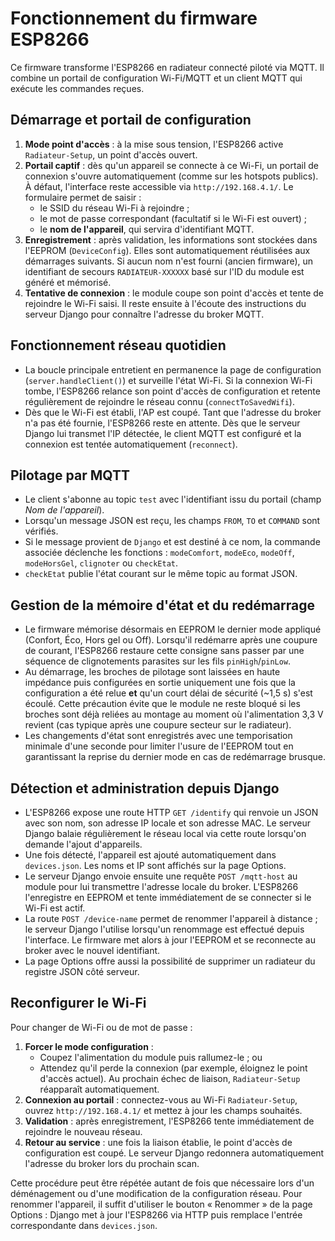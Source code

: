 # Fonctionnement du firmware ESP8266

Ce firmware transforme l'ESP8266 en radiateur connecté piloté via MQTT. Il combine un portail de configuration Wi-Fi/MQTT et un client MQTT qui exécute les commandes reçues.

## Démarrage et portail de configuration

1. **Mode point d'accès** : à la mise sous tension, l'ESP8266 active `Radiateur-Setup`, un point d'accès ouvert.
2. **Portail captif** : dès qu'un appareil se connecte à ce Wi-Fi, un portail de connexion s'ouvre automatiquement (comme sur les hotspots publics). À défaut, l'interface reste accessible via `http://192.168.4.1/`. Le formulaire permet de saisir :
   - le SSID du réseau Wi-Fi à rejoindre ;
   - le mot de passe correspondant (facultatif si le Wi-Fi est ouvert) ;
   - le **nom de l'appareil**, qui servira d'identifiant MQTT.
3. **Enregistrement** : après validation, les informations sont stockées dans l'EEPROM (`DeviceConfig`). Elles sont automatiquement réutilisées aux démarrages suivants. Si aucun nom n'est fourni (ancien firmware), un identifiant de secours `RADIATEUR-XXXXXX` basé sur l'ID du module est généré et mémorisé.
4. **Tentative de connexion** : le module coupe son point d'accès et tente de rejoindre le Wi-Fi saisi. Il reste ensuite à l'écoute des instructions du serveur Django pour connaître l'adresse du broker MQTT.

## Fonctionnement réseau quotidien

- La boucle principale entretient en permanence la page de configuration (`server.handleClient()`) et surveille l'état Wi-Fi. Si la connexion Wi-Fi tombe, l'ESP8266 relance son point d'accès de configuration et retente régulièrement de rejoindre le réseau connu (`connectToSavedWifi`).
- Dès que le Wi-Fi est établi, l'AP est coupé. Tant que l'adresse du broker n'a pas été fournie, l'ESP8266 reste en attente. Dès que le serveur Django lui transmet l'IP détectée, le client MQTT est configuré et la connexion est tentée automatiquement (`reconnect`).

## Pilotage par MQTT

- Le client s'abonne au topic `test` avec l'identifiant issu du portail (champ *Nom de l'appareil*).
- Lorsqu'un message JSON est reçu, les champs `FROM`, `TO` et `COMMAND` sont vérifiés.
- Si le message provient de `Django` et est destiné à ce nom, la commande associée déclenche les fonctions : `modeComfort`, `modeEco`, `modeOff`, `modeHorsGel`, `clignoter` ou `checkEtat`.
- `checkEtat` publie l'état courant sur le même topic au format JSON.

## Gestion de la mémoire d'état et du redémarrage

- Le firmware mémorise désormais en EEPROM le dernier mode appliqué (Confort, Éco, Hors gel ou Off). Lorsqu'il redémarre après
  une coupure de courant, l'ESP8266 restaure cette consigne sans passer par une séquence de clignotements parasites sur les
  fils `pinHigh`/`pinLow`.
- Au démarrage, les broches de pilotage sont laissées en haute impédance puis configurées en sortie uniquement une fois que la
  configuration a été relue **et** qu'un court délai de sécurité (~1,5&nbsp;s) s'est écoulé. Cette précaution évite que le module
  ne reste bloqué si les broches sont déjà reliées au montage au moment où l'alimentation 3,3&nbsp;V revient (cas typique après une
  coupure secteur sur le radiateur).
- Les changements d'état sont enregistrés avec une temporisation minimale d'une seconde pour limiter l'usure de l'EEPROM tout en
  garantissant la reprise du dernier mode en cas de redémarrage brusque.

## Détection et administration depuis Django

- L'ESP8266 expose une route HTTP `GET /identify` qui renvoie un JSON avec son nom, son adresse IP locale et son adresse MAC. Le serveur Django balaie régulièrement le réseau local via cette route lorsqu'on demande l'ajout d'appareils.
- Une fois détecté, l'appareil est ajouté automatiquement dans `devices.json`. Les noms et IP sont affichés sur la page Options.
- Le serveur Django envoie ensuite une requête `POST /mqtt-host` au module pour lui transmettre l'adresse locale du broker. L'ESP8266 l'enregistre en EEPROM et tente immédiatement de se connecter si le Wi-Fi est actif.
- La route `POST /device-name` permet de renommer l'appareil à distance ; le serveur Django l'utilise lorsqu'un renommage est effectué depuis l'interface. Le firmware met alors à jour l'EEPROM et se reconnecte au broker avec le nouvel identifiant.
- La page Options offre aussi la possibilité de supprimer un radiateur du registre JSON côté serveur.

## Reconfigurer le Wi-Fi

Pour changer de Wi-Fi ou de mot de passe :

1. **Forcer le mode configuration** :
   - Coupez l'alimentation du module puis rallumez-le ; ou
   - Attendez qu'il perde la connexion (par exemple, éloignez le point d'accès actuel). Au prochain échec de liaison, `Radiateur-Setup` réapparaît automatiquement.
2. **Connexion au portail** : connectez-vous au Wi-Fi `Radiateur-Setup`, ouvrez `http://192.168.4.1/` et mettez à jour les champs souhaités.
3. **Validation** : après enregistrement, l'ESP8266 tente immédiatement de rejoindre le nouveau réseau.
4. **Retour au service** : une fois la liaison établie, le point d'accès de configuration est coupé. Le serveur Django redonnera automatiquement l'adresse du broker lors du prochain scan.

Cette procédure peut être répétée autant de fois que nécessaire lors d'un déménagement ou d'une modification de la configuration réseau. Pour renommer l'appareil, il suffit d'utiliser le bouton « Renommer » de la page Options : Django met à jour l'ESP8266 via HTTP puis remplace l'entrée correspondante dans `devices.json`.
